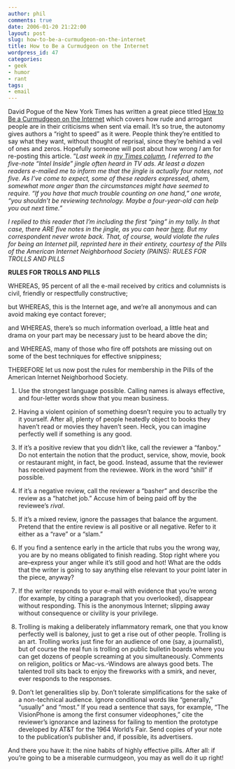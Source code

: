 ```yaml
---
author: phil
comments: true
date: 2006-01-20 21:22:00
layout: post
slug: how-to-be-a-curmudgeon-on-the-internet
title: How to Be a Curmudgeon on the Internet
wordpress_id: 47
categories:
- geek
- humor
- rant
tags:
- email
---
```


David Pogue of the New York Times has written a great piece titled [How to Be a Curmudgeon on the Internet](http://www.nytimes.com/2006/01/18/technology/circuits/19POGUE-EMAIL.html) which covers how rude and arrogant people are in their criticisms when sent via email.  It’s so true, the autonomy gives authors a “right to speed” as it were.  People think they’re entitled to say what they want, without thought of reprisal, since they’re behind a veil of ones and zeros.  Hopefully someone will post about how wrong _I_ am for re-posting this article.  ”_Last week in [my Times column](http://www.nytimes.com/2006/01/12/technology/circuits/12pogue.html), I referred to the five-note “Intel Inside” jingle often heard in TV ads. At least a dozen readers e-mailed me to inform me that the jingle is actually four notes, not five. As I’ve come to expect, some of these readers expressed, ahem, somewhat more anger than the circumstances might have seemed to require. “If you have that much trouble counting on one hand,” one wrote, “you shouldn’t be reviewing technology. Maybe a four-year-old can help you out next time.”_

_I replied to this reader that I’m including the first “ping” in my tally. In that case, there ARE five notes in the jingle, as you can hear [here](http://www.whitwell.ndo.co.uk/musicthing/sounds/intel.mp3). But my correspondent never wrote back. That, of course, would violate the rules for being an Internet pill, reprinted here in their entirety, courtesy of the Pills of the American Internet Neighborhood Society (PAINS): RULES FOR TROLLS AND PILLS_

**RULES FOR TROLLS AND PILLS**

WHEREAS, 95 percent of all the e-mail received by critics and columnists is civil, friendly or respectfully constructive;

but WHEREAS, this is the Internet age, and we’re all anonymous and can avoid making eye contact forever;

and WHEREAS, there’s so much information overload, a little heat and drama on your part may be necessary just to be heard above the din;

and WHEREAS, many of those who fire off potshots are missing out on some of the best techniques for effective snippiness;

THEREFORE let us now post the rules for membership in the Pills of the American Internet Neighborhood Society.

1. Use the strongest language possible. Calling names is always effective, and four-letter words show that you mean business.

2. Having a violent opinion of something doesn’t require you to actually try it yourself. After all, plenty of people heatedly object to books they haven’t read or movies they haven’t seen. Heck, you can imagine perfectly well if something is any good.

3. If it’s a positive review that you didn’t like, call the reviewer a “fanboy.” Do not entertain the notion that the product, service, show, movie, book or restaurant might, in fact, be good. Instead, assume that the reviewer has received payment from the reviewee. Work in the word “shill” if possible.

4. If it’s a negative review, call the reviewer a “basher” and describe the review as a “hatchet job.” Accuse him of being paid off by the reviewee’s _rival_.

5. If it’s a mixed review, ignore the passages that balance the argument. Pretend that the entire review is all positive or all negative. Refer to it either as a “rave” or a “slam.”

6. If you find a sentence early in the article that rubs you the wrong way, you are by no means obligated to finish reading. Stop right where you are–express your anger while it’s still good and hot! What are the odds that the writer is going to say anything else relevant to your point later in the piece, anyway?

7. If the writer responds to your e-mail with evidence that you’re wrong (for example, by citing a paragraph that you overlooked), disappear without responding. This is the anonymous Internet; slipping away without consequence or civility is your privilege.

8. Trolling is making a deliberately inflammatory remark, one that you know perfectly well is baloney, just to get a rise out of other people. Trolling is an art. Trolling works just fine for an audience of one (say, a journalist), but of course the real fun is trolling on public bulletin boards where you can get dozens of people screaming at you simultaneously. Comments on religion, politics or Mac-vs.-Windows are always good bets. The talented troll sits back to enjoy the fireworks with a smirk, and never, ever responds to the responses.

9. Don’t let generalities slip by. Don’t tolerate simplifications for the sake of a non-technical audience. Ignore conditional words like “generally,” “usually” and “most.” If you read a sentence that says, for example, “The VisionPhone is among the first consumer videophones,” cite the reviewer’s ignorance and laziness for failing to mention the prototype developed by AT&T for the 1964 World’s Fair. Send copies of your note to the publication’s publisher and, if possible, its advertisers.

And there you have it: the nine habits of highly effective pills. After all: if you’re going to be a miserable curmudgeon, you may as well do it up right!
